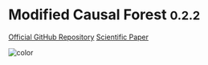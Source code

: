 <!-- _coverpage.md -->


# **M**odified **C**ausal **F**orest  <small>0.2.2</small>




[Official GitHub Repository](https://github.com/MCFpy/mcf)
[Scientific Paper](https://arxiv.org/abs/1812.09487)

![color](#f0f0f0)
